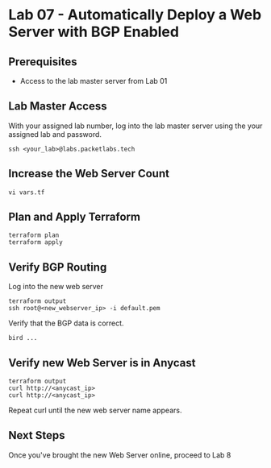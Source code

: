 # Lab 07 - Automatically Deploy a Web Server with BGP Enabled

## Prerequisites

* Access to the lab master server from Lab 01

## Lab Master Access

With your assigned lab number, log into the lab master server using the your assigned lab and password.

```
ssh <your_lab>@labs.packetlabs.tech
```

## Increase the Web Server Count

```
vi vars.tf 
```

## Plan and Apply Terraform

```
terraform plan
terraform apply
```

## Verify BGP Routing

Log into the new web server
```
terraform output
ssh root@<new_webserver_ip> -i default.pem
```

Verify that the BGP data is correct.
```
bird ...
```


## Verify new Web Server is in Anycast

```
terraform output
curl http://<anycast_ip>
curl http://<anycast_ip>
```
Repeat curl until the new web server name appears.

## Next Steps

Once you've brought the new Web Server online, proceed to Lab 8